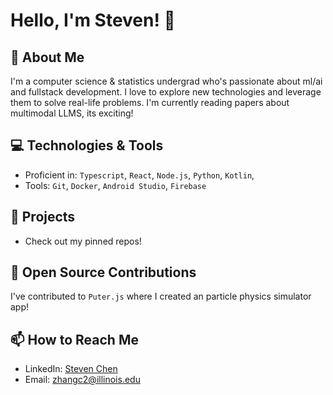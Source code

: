 # Hello, I'm Steven! 👋

## 🌱 About Me
I'm a computer science & statistics undergrad who's passionate about ml/ai and fullstack development. I love to explore new technologies and leverage them to solve real-life problems. I'm currently reading papers about multimodal LLMS, its exciting!

## 💻 Technologies & Tools
- Proficient in: `Typescript`, `React`, `Node.js`, `Python`, `Kotlin`, 
- Tools: `Git`, `Docker`, `Android Studio`, `Firebase`

## 🚀 Projects
- Check out my pinned repos!

## 🤝 Open Source Contributions
I've contributed to `Puter.js` where I created an particle physics simulator app!

## 📫 How to Reach Me
- LinkedIn: [Steven Chen](https://www.linkedin.com/in/chensteven2077)
- Email: zhangc2@illinois.edu
